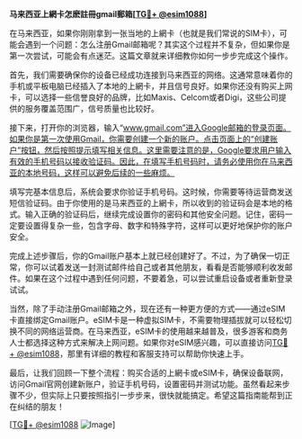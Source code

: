 **马来西亚上網卡怎麽註冊gmail郵箱[[TG💪+ @esim1088](https://t.me/s/esim1088)]**

在马来西亚，如果你刚刚拿到一张当地的上網卡（也就是我们常说的SIM卡），可能会遇到一个问题：怎么注册Gmail邮箱呢？其实这个过程并不复杂，但如果你是第一次尝试，可能会有点迷茫。这篇文章就来详细教你如何一步步完成这个操作。

首先，我们需要确保你的设备已经成功连接到马来西亚的网络。这通常意味着你的手机或平板电脑已经插入了本地的上網卡，并且信号良好。如果你还没有购买上网卡，可以选择一些信誉良好的品牌，比如Maxis、Celcom或者Digi，这些公司提供的服务覆盖范围广，信号质量也比较好。

接下来，打开你的浏览器，输入“www.gmail.com”进入Google邮箱的登录页面。如果你是第一次使用Gmail，你需要创建一个新的账户。点击页面上的“创建账户”按钮，然后按照提示填写相关信息。这里需要注意的是，Google要求用户输入有效的手机号码以接收验证码。因此，在填写手机号码时，请务必使用你在马来西亚的本地号码，这样可以避免后续的一些麻烦。

填写完基本信息后，系统会要求你验证手机号码。这时候，你需要等待运营商发送短信验证码。由于你使用的是马来西亚的上網卡，所以收到的验证码会是本地的格式。输入正确的验证码后，继续完成设置你的密码和其他安全问题。记住，密码一定要设置得复杂一些，包含字母、数字和特殊字符，这样可以更好地保护你的账户安全。

完成上述步骤后，你的Gmail账户基本上就已经创建好了。不过，为了确保一切正常，你可以试着发送一封测试邮件给自己或者其他朋友，看看是否能够顺利收发邮件。如果在这个过程中遇到任何问题，不要着急，可以尝试重启设备或者重新登录试试。

当然，除了手动注册Gmail邮箱之外，现在还有一种更方便的方式——通过eSIM卡直接绑定Gmail账户。eSIM卡是一种虚拟SIM卡，不需要物理插拔就可以轻松切换不同的网络运营商。在马来西亚，eSIM卡的使用越来越普及，很多游客和商务人士都选择这种方式来解决上网问题。如果你对eSIM感兴趣，可以直接访问[TG💪+ @esim1088](https://t.me/s/esim1088)，那里有详细的教程和客服支持可以帮助你快速上手。

最后，让我们回顾一下整个流程：购买合适的上網卡或eSIM卡，确保设备联网，访问Gmail官网创建新账户，验证手机号码，设置密码并测试功能。虽然看起来步骤不少，但实际上只要按照指引一步步来，很快就能搞定。希望这篇指南能帮到正在纠结的朋友！

[[TG💪+ @esim1088](https://t.me/s/esim1088) ![Image](https://i.postimg.cc/4NQfJmqS/Snipaste-2025-05-13-00-14-12.png)]